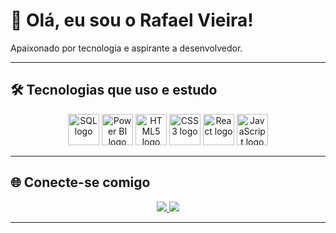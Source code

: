 # 👋 Olá, eu sou o Rafael Vieira!

Apaixonado por tecnologia e aspirante a desenvolvedor.

---

## 🛠️ Tecnologias que uso e estudo

<div align="center">
  <!-- SQL -->
  <img src="https://cdn.jsdelivr.net/gh/devicons/devicon/icons/postgresql/postgresql-original.svg" height="50" width="50" alt="SQL logo" />

  <!-- Power BI -->
  <img src="https://upload.wikimedia.org/wikipedia/commons/c/cf/New_Power_BI_Logo.svg" height="50" width="50" alt="Power BI logo" />

  <!-- HTML -->
  <img src="https://cdn.jsdelivr.net/gh/devicons/devicon/icons/html5/html5-original.svg" height="50" width="50" alt="HTML5 logo" />

  <!-- CSS -->
  <img src="https://cdn.jsdelivr.net/gh/devicons/devicon/icons/css3/css3-original.svg" height="50" width="50" alt="CSS3 logo" />

  <!-- ReactJS -->
  <img src="https://cdn.jsdelivr.net/gh/devicons/devicon/icons/react/react-original.svg" height="50" width="50" alt="React logo" />

  <!-- JavaScript -->
  <img src="https://cdn.jsdelivr.net/gh/devicons/devicon/icons/javascript/javascript-original.svg" height="50" width="50" alt="JavaScript logo" />
</div>


---

## 🌐 Conecte-se comigo

<div align="center">
  <a href="mailto:rafaelovieira.dev@gmail.com">
    <img src="https://img.shields.io/badge/Gmail-EA4335?style=for-the-badge&logo=gmail&logoColor=white" />
  </a>
  <a href="https://www.linkedin.com/in/rafaelovieira">
    <img src="https://img.shields.io/badge/LinkedIn-0A66C2?style=for-the-badge&logo=linkedin&logoColor=white" />
  </a>
</div>

---


<!--
**rafaelovieira/rafaelovieira** is a ✨ _special_ ✨ repository because its `README.md` (this file) appears on your GitHub profile.

Here are some ideas to get you started:

- 🔭 I’m currently working on ...
- 🌱 I’m currently learning ...
- 👯 I’m looking to collaborate on ...
- 🤔 I’m looking for help with ...
- 💬 Ask me about ...
- 📫 How to reach me: ...
- 😄 Pronouns: ...
- ⚡ Fun fact: ...
-->

